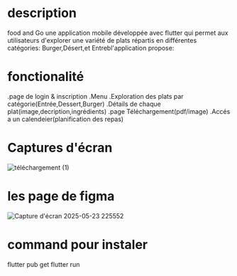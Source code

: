 # description 

food and Go une application mobile développée avec flutter qui permet aux utilisateurs d'explorer une variété de plats répartis en différentes catégories:
Burger,Désert,et Entrebl'application propose:
# fonctionalité
.page de login & inscription
.Menu
.Exploration des plats par catégorie(Entrée,Dessert,Burger)
.Détails de chaque plat(image,decription,ingrédients)
.page Téléchargement(pdf/image)
.Accés a un calendeier(planification des repas)
# Captures d'écran

![téléchargement (1)](https://github.com/user-attachments/assets/d4bd102b-7328-48df-a9c1-0ba101c906ee)
# les page de figma 
![Capture d'écran 2025-05-23 225552](https://github.com/user-attachments/assets/88aab058-453a-4194-bb0c-442093ff8940)

# command pour instaler
flutter pub get
flutter run 





